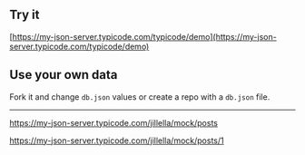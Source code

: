 ## Try it

[https://my-json-server.typicode.com/typicode/demo](https://my-json-server.typicode.com/typicode/demo)

## Use your own data

Fork it and change `db.json` values or create a repo with a `db.json` file.

---

https://my-json-server.typicode.com/jillella/mock/posts

https://my-json-server.typicode.com/jillella/mock/posts/1
